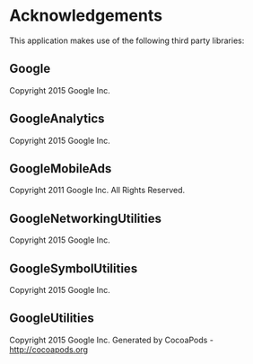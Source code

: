 # Acknowledgements
This application makes use of the following third party libraries:

## Google

Copyright 2015 Google Inc.

## GoogleAnalytics

Copyright 2015 Google Inc.

## GoogleMobileAds

Copyright 2011 Google Inc. All Rights Reserved.

## GoogleNetworkingUtilities

Copyright 2015 Google Inc.

## GoogleSymbolUtilities

Copyright 2015 Google Inc.

## GoogleUtilities

Copyright 2015 Google Inc.
Generated by CocoaPods - http://cocoapods.org
